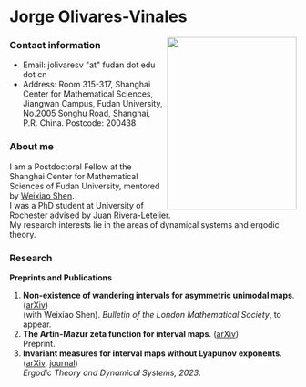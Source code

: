 

# Jorge Olivares-Vinales

<img src="me_1.jpg.jpg" width="227" 
     height="303" align="right" />

### **Contact information**

- Email: jolivaresv "at" fudan dot edu dot cn
- Address: Room 315-317, Shanghai Center for Mathematical Sciences, Jiangwan Campus, Fudan University, No.2005 Songhu Road, Shanghai, P.R. China. Postcode: 200438 

### **About me**

I am a Postdoctoral Fellow at the Shanghai Center for Mathematical Sciences of Fudan University, mentored by [Weixiao Shen](https://scholar.google.com.sg/citations?user=Pe1NsLkAAAAJ&hl=en).\
I was a PhD student at University of Rochester advised by [Juan Rivera-Letelier](http://rivera-letelier.org/).\
My research interests lie in the areas of dynamical systems and ergodic theory.

### Research

**Preprints and Publications**
1. **Non-existence of wandering intervals for asymmetric unimodal maps**. ([arXiv](https://arxiv.org/abs/2502.03666)) <br />
(with Weixiao Shen). *Bulletin of the London Mathematical Society*, to appear.
2. **The Artin-Mazur zeta function for interval maps**. ([arXiv](https://arxiv.org/abs/2405.10560)) <br />
Preprint.
3. **Invariant measures for interval maps without Lyapunov exponents**.([arXiv](https://arxiv.org/abs/2102.06795), [journal](https://www.cambridge.org/core/journals/ergodic-theory-and-dynamical-systems/article/abs/invariant-measures-for-interval-maps-without-lyapunov-exponents/101CFA6F3BACFA4C120D2A3B8A1FB7A6#.YzosjYVjeQA.link)) <br />
 *Ergodic Theory and Dynamical Systems, 2023*. 

